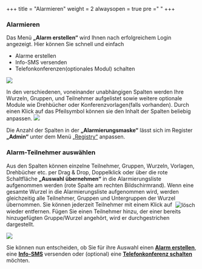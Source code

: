 +++
title = "Alarmieren"
weight = 2
alwaysopen = true
pre ="<i class='fa fa-bell'></i> "
+++


### Alarmieren


Das Menü **„Alarm erstellen“** wird Ihnen nach erfolgreichem Login angezeigt. Hier können Sie schnell und einfach 

 - Alarme erstellen
 - Info-SMS versenden
 - Telefonkonferenzen(optionales Modul) schalten
 
![](/img/alarmieren_start.png?classes=shadow&width=900px)


In den verschiedenen, voneinander unabhängigen Spalten werden Ihre Wurzeln,
Gruppen, und Teilnehmer aufgelistet sowie weitere optionale Module wie Drehbücher oder Konferenzvorlagen(falls vorhanden). Durch einen
Klick auf das Pfeilsymbol können sie den Inhalt der Spalten beliebig anpassen. 
![](/img/alarmieren_start_spalten_auswaehlen.png?classes=shadow)

Die Anzahl der Spalten in der **„Alarmierungsmaske“** lässt sich im Register
**„Admin“** unter dem Menü [„Registry“](/de/admin/registry/) anpassen.

### Alarm-Teilnehmer auswählen

Aus den Spalten können einzelne Teilnehmer, Gruppen, Wurzeln, Vorlagen, Drehbücher etc.  per
Drag & Drop, Doppelklick oder über die rote Schaltfläche **„Auswahl
übernehmen“** in die Alarmierungsliste aufgenommen werden (rote Spalte
am rechten Bildschirmrand). Wenn eine gesamte Wurzel in die
Alarmierungsliste aufgenommen wird, werden gleichzeitig alle Teilnehmer,
Gruppen und Untergruppen der Wurzel übernommen.
Sie können jederzeit Teilnehmer mit einem Klick auf
<img src="/img/loesch-icon.png" alt="lösch" style='vertical-align:middle;display:inline;margin:0px 5px; '> wieder entfernen. 
Fügen Sie einen Teilnehmer hinzu, der einer bereits hinzugefügten Gruppe/Wurzel angehört, wird er durchgestrichen dargestellt.

![](/img/alarmieren_teilnehmerliste.png?classes=shadow)

Sie können nun entscheiden, ob Sie für ihre Auswahl einen [**Alarm erstellen**](/alarmieren/alarm/), eine [**Info-SMS**](/alarmieren/info-sms/) versenden oder 
(optional) eine [**Telefonkonferenz schalten**](/alarmieren/telefonkonferenz/) möchten.
